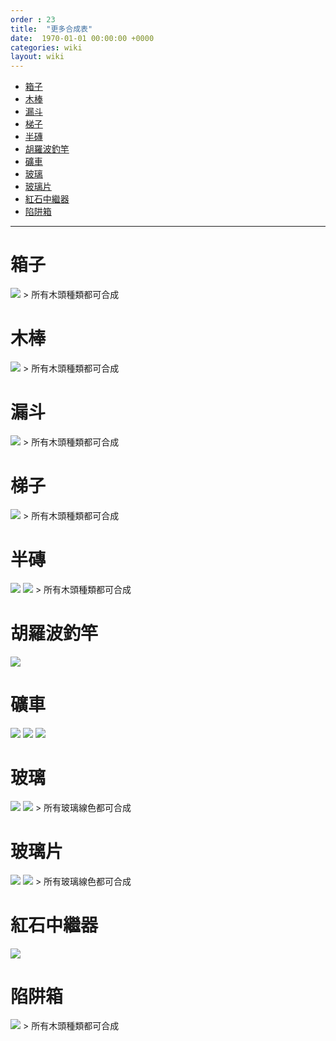 ```yaml
---
order : 23
title:  "更多合成表"
date:  1970-01-01 00:00:00 +0000
categories: wiki
layout: wiki
---
```


- [箱子](#箱子)
- [木棒](#木棒)
- [漏斗](#漏斗)
- [梯子](#梯子)
- [半磚](#半磚)
- [胡羅波釣竿](#胡羅波釣竿)
- [礦車](#礦車)
- [玻璃](#玻璃)
- [玻璃片](#玻璃片)
- [紅石中繼器](#紅石中繼器)
- [陷阱箱](#陷阱箱)

---

# 箱子

<img class="recipe-photo" src="/assets/img/wiki/easy_recipe/log_chest.png">  
> 所有木頭種類都可合成

# 木棒

<img class="recipe-photo" src="/assets/img/wiki/easy_recipe/log_stick.png">  
> 所有木頭種類都可合成

# 漏斗

<img class="recipe-photo" src="/assets/img/wiki/easy_recipe/log_hopper.png">  
> 所有木頭種類都可合成

# 梯子

<img class="recipe-photo" src="/assets/img/wiki/easy_recipe/log_ladder.png">  
> 所有木頭種類都可合成

# 半磚

<img class="recipe-photo" src="/assets/img/wiki/easy_recipe/log_slab.png">  
<img class="recipe-photo" src="/assets/img/wiki/easy_recipe/wooden_slab_to_block.png">  
> 所有木頭種類都可合成

# 胡羅波釣竿

<img class="recipe-photo" src="/assets/img/wiki/easy_recipe/carrot_on_a_stick.png">

# 礦車

<img class="recipe-photo" src="/assets/img/wiki/easy_recipe/chest_minecart.png">  
<img class="recipe-photo" src="/assets/img/wiki/easy_recipe/tnt_minecart.png">  
<img class="recipe-photo" src="/assets/img/wiki/easy_recipe/hopper_minecart.png">

# 玻璃

<img class="recipe-photo" src="/assets/img/wiki/easy_recipe/clear_color_glass.png">  
<img class="recipe-photo" src="/assets/img/wiki/easy_recipe/color_glass.png">  
> 所有玻璃線色都可合成

# 玻璃片

<img class="recipe-photo" src="/assets/img/wiki/easy_recipe/color_glass_pane.png">  
<img class="recipe-photo" src="/assets/img/wiki/easy_recipe/clear_color_glass_pane.png">  
> 所有玻璃線色都可合成

# 紅石中繼器

<img class="recipe-photo" src="/assets/img/wiki/easy_recipe/redstone_repeater.png">

# 陷阱箱

<img class="recipe-photo" src="/assets/img/wiki/easy_recipe/trapped_chest.png">  
> 所有木頭種類都可合成